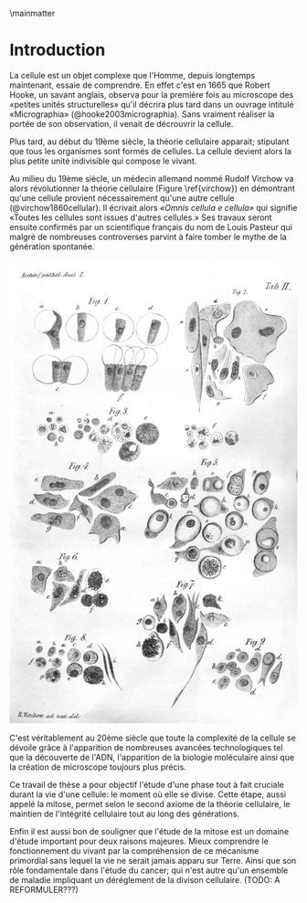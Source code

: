 \mainmatter

# Introduction

La cellule est un objet complexe que l'Homme, depuis longtemps maintenant, essaie de comprendre. En effet c'est en 1665 que Robert Hooke, un savant anglais, observa pour la première fois au microscope des «petites unités structurelles» qu'il décrira plus tard dans un ouvrage intitulé «Micrographia» (@hooke2003micrographia). Sans vraiment réaliser la portée de son observation, il venait de décrouvrir la cellule.

Plus tard, au début du 19ème siècle, la théorie cellulaire apparait; stipulant que tous les organismes sont formés de cellules. La cellule devient alors la plus petite unité indivisible qui compose le vivant.

Au milieu du 19ème siècle, un médecin allemand nommé Rudolf Virchow va alors révolutionner la théorie cellulaire (Figure \ref{virchow}) en démontrant qu'une cellule provient nécessairement qu'une autre cellule (@virchow1860cellular). Il écrivait alors _«Omnis cellula e cellula»_ qui signifie «Toutes les cellules sont issues d'autres cellules.» Ses travaux seront ensuite confirmés par un scientifique français du nom de Louis Pasteur qui malgré de nombreuses controverses parvint à faire tomber le mythe de la génération spontanée.

![Illustration du livre «Cell theory» de Rudolf Virchow [@virchow1860cellular]\label{virchow}](figures/intro/virchow.jpg)

C'est véritablement au 20ème siècle que toute la complexité de la cellule se dévoile grâce à l'apparition de nombreuses avancées technologiques tel que la découverte de l'ADN, l'apparition de la biologie moléculaire ainsi que la création de microscope toujours plus précis.

Ce travail de thèse a pour objectif l'étude d'une phase tout à fait cruciale durant la vie d'une cellule: le moment où elle se divise. Cette étape, aussi appelé la mitose, permet selon le second axiome de la théorie cellulaire, le maintien de l'intégrité cellulaire tout au long des générations.

Enfin il est aussi bon de souligner que l'étude de la mitose est un domaine d'étude important pour deux raisons majeures. Mieux comprendre le fonctionnement du vivant par la compréhension de ce mécanisme primordial sans lequel la vie ne serait jamais apparu sur Terre. Ainsi que son rôle fondamentale dans l'étude du cancer; qui n'est autre qu'un ensemble de maladie impliquant un déréglement de la divison cellulaire. (TODO: A REFORMULER???)
